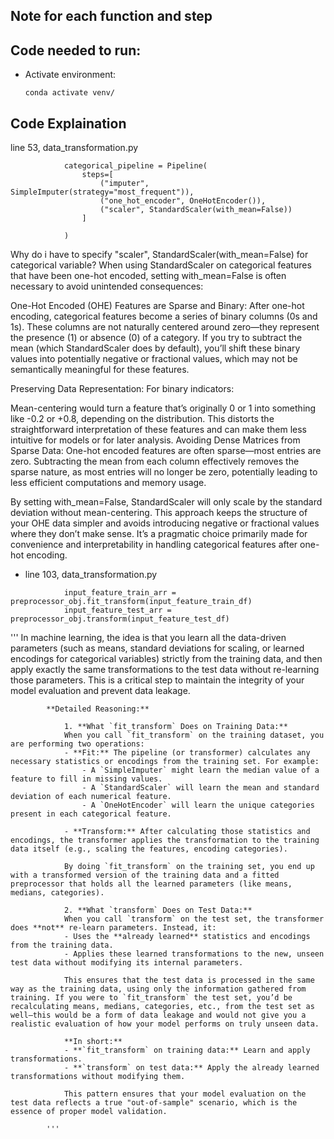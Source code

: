 ## Note for each function and step

## Code needed to run:
- Activate environment:
    ```
    conda activate venv/
    ```







## Code Explaination
line 53, data_transformation.py
```
            categorical_pipeline = Pipeline(
                steps=[
                    ("imputer", SimpleImputer(strategy="most_frequent")),
                    ("one_hot_encoder", OneHotEncoder()),
                    ("scaler", StandardScaler(with_mean=False))
                ]
                
            )

```

Why do i have to specify "scaler", StandardScaler(with_mean=False) for categorical variable?
When using StandardScaler on categorical features that have been one-hot encoded, setting with_mean=False is often necessary to avoid unintended consequences:

One-Hot Encoded (OHE) Features are Sparse and Binary:
After one-hot encoding, categorical features become a series of binary columns (0s and 1s). These columns are not naturally centered around zero—they represent the presence (1) or absence (0) of a category. If you try to subtract the mean (which StandardScaler does by default), you’ll shift these binary values into potentially negative or fractional values, which may not be semantically meaningful for these features.

Preserving Data Representation:
For binary indicators:

Mean-centering would turn a feature that’s originally 0 or 1 into something like -0.2 or +0.8, depending on the distribution. This distorts the straightforward interpretation of these features and can make them less intuitive for models or for later analysis.
Avoiding Dense Matrices from Sparse Data:
One-hot encoded features are often sparse—most entries are zero. Subtracting the mean from each column effectively removes the sparse nature, as most entries will no longer be zero, potentially leading to less efficient computations and memory usage.

By setting with_mean=False, StandardScaler will only scale by the standard deviation without mean-centering. This approach keeps the structure of your OHE data simpler and avoids introducing negative or fractional values where they don’t make sense. It’s a pragmatic choice primarily made for convenience and interpretability in handling categorical features after one-hot encoding.



- line 103, data_transformation.py

```
            input_feature_train_arr = preprocessor_obj.fit_transform(input_feature_train_df)
            input_feature_test_arr = preprocessor_obj.transform(input_feature_test_df)
```
'''
            In machine learning, the idea is that you learn all the data-driven parameters (such as means, standard deviations for scaling, or learned encodings for categorical variables) strictly from the training data, and then apply exactly the same transformations to the test data without re-learning those parameters. This is a critical step to maintain the integrity of your model evaluation and prevent data leakage.

            **Detailed Reasoning:**

                1. **What `fit_transform` Does on Training Data:**  
                When you call `fit_transform` on the training dataset, you are performing two operations:
                - **Fit:** The pipeline (or transformer) calculates any necessary statistics or encodings from the training set. For example:
                    - A `SimpleImputer` might learn the median value of a feature to fill in missing values.
                    - A `StandardScaler` will learn the mean and standard deviation of each numerical feature.
                    - A `OneHotEncoder` will learn the unique categories present in each categorical feature.
                    
                - **Transform:** After calculating those statistics and encodings, the transformer applies the transformation to the training data itself (e.g., scaling the features, encoding categories).

                By doing `fit_transform` on the training set, you end up with a transformed version of the training data and a fitted preprocessor that holds all the learned parameters (like means, medians, categories).

                2. **What `transform` Does on Test Data:**  
                When you call `transform` on the test set, the transformer does **not** re-learn parameters. Instead, it:
                - Uses the **already learned** statistics and encodings from the training data.
                - Applies these learned transformations to the new, unseen test data without modifying its internal parameters.

                This ensures that the test data is processed in the same way as the training data, using only the information gathered from training. If you were to `fit_transform` the test set, you’d be recalculating means, medians, categories, etc., from the test set as well—this would be a form of data leakage and would not give you a realistic evaluation of how your model performs on truly unseen data.

                **In short:**  
                - **`fit_transform` on training data:** Learn and apply transformations.  
                - **`transform` on test data:** Apply the already learned transformations without modifying them.

                This pattern ensures that your model evaluation on the test data reflects a true "out-of-sample" scenario, which is the essence of proper model validation.

            '''

